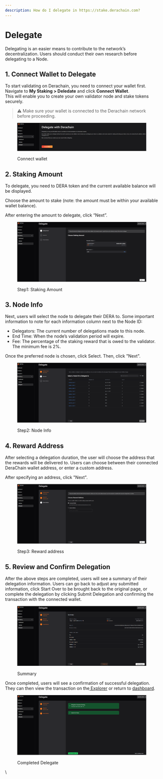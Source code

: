 ```yaml
---
description: How do I delegate in https://stake.derachain.com?
---
```


# Delegate

Delegating is an easier means to contribute to the network’s decentralization. Users should conduct their own research before delegating to a Node.

## 1. Connect Wallet to Delegate

To start validating on Derachain, you need to connect your wallet first.\
Navigate to **My Staking > Deledate** and click **Connect Wallet**.\
This will enable you to create your own validator node and stake tokens securely.

> ⚠️ Make sure your wallet is connected to the Derachain network before proceeding.

<figure><img src="../.gitbook/assets/image (15).png" alt=""><figcaption><p>Connect wallet</p></figcaption></figure>

## 2. Staking Amount

To delegate, you need to DERA token and the current available balance will be displayed.

Choose the amount to stake (note: the amount must be within your available wallet balance).

After entering the amount to delegate, click “Next”.

<figure><img src="../.gitbook/assets/image (16).png" alt=""><figcaption><p>Step1: Staking Amount</p></figcaption></figure>

## 3. Node Info

Next, users will select the node to delegate their DERA to. Some important information to note for each information column next to the Node ID:

* Delegators: The current number of delegations made to this node.
* End Time: When the node’s validation period will expire.
* Fee: The percentage of the staking reward that is owed to the validator. The minimum fee is 2%.

Once the preferred node is chosen, click Select. Then, click "Next".

<figure><img src="../.gitbook/assets/image (17).png" alt=""><figcaption><p>Step2: Node Info</p></figcaption></figure>

## 4. Reward Address

After selecting a delegation duration, the user will choose the address that the rewards will be delivered to. Users can choose between their connected DeraChain wallet address, or enter a custom address.

After specifying an address, click "Next".

<figure><img src="../.gitbook/assets/image (23).png" alt=""><figcaption><p>Step3: Reward address</p></figcaption></figure>

## 5. Review and Confirm Delegation

After the above steps are completed, users will see a summary of their delegation information. Users can go back to adjust any submitted information, click Start Over to be brought back to the original page, or complete the delegation by clicking Submit Delegation and confirming the transaction with the connected wallet.

<figure><img src="../.gitbook/assets/image (24).png" alt=""><figcaption><p>Summary</p></figcaption></figure>

Once completed, users will see a confirmation of successful delegation. They can then view the transaction on the[ Explorer](https://trace.derachain.com/) or return to [dashboard](https://stake-stg.derachain.com/my-staking).

<figure><img src="../.gitbook/assets/image (25).png" alt=""><figcaption><p>Completed Delegate</p></figcaption></figure>

\


